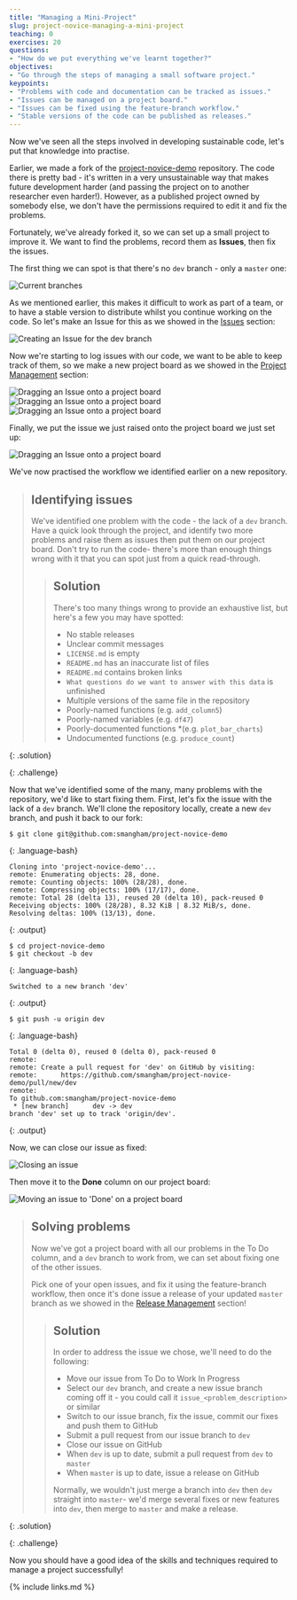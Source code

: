 ```yaml
---
title: "Managing a Mini-Project"
slug: project-novice-managing-a-mini-project
teaching: 0
exercises: 20
questions:
- "How do we put everything we've learnt together?"
objectives:
- "Go through the steps of managing a small software project."
keypoints:
- "Problems with code and documentation can be tracked as issues."
- "Issues can be managed on a project board."
- "Issues can be fixed using the feature-branch workflow."
- "Stable versions of the code can be published as releases."
---
```


Now we've seen all the steps involved in developing sustainable code, let's put that knowledge into practise.

Earlier, we made a fork of the [project-novice-demo](https://github.com/Southampton-RSG-Training/project-novice-demo) repository. The code there is pretty bad - it's written in a very unsustainable way that makes future development harder (and passing the project on to another researcher even harder!). However, as a published project owned by somebody else, we don't have the permissions required to edit it and fix the problems.

Fortunately, we've already forked it, so we can set up a small project to improve it. We want to find the problems, record them as **Issues**, then fix the issues.

The first thing we can spot is that there's no `dev` branch - only a `master` one:

![Current branches](fig/06-project/branch-list.png)

As we mentioned earlier, this makes it difficult to work as part of a team, or to have a stable version to distribute whilst you continue working on the code. So let's make an Issue for this as we showed in the [Issues](fig/02-issues/index.html) section:

![Creating an Issue for the dev branch](fig/06-project/create-issue.png)

Now we're starting to log issues with our code, we want to be able to keep track of them, so we make a new project board as we showed in the [Project Management](03-boards/index.html) section:

![Dragging an Issue onto a project board](fig/06-project/project-new.png)
![Dragging an Issue onto a project board](fig/06-project/project-next.png)
![Dragging an Issue onto a project board](fig/06-project/project-created.png)

Finally, we put the issue we just raised onto the project board we just set up:

![Dragging an Issue onto a project board](fig/06-project/create-issue-next.png)

We've now practised the workflow we identified earlier on a new repository.

> ## Identifying issues
> We've identified one problem with the code - the lack of a `dev` branch. Have a quick look through the project, and identify two more problems and raise them as issues then put them on our project board. Don't try to run the code- there's more than enough things wrong with it that you can spot just from a quick read-through.
>
> > ## Solution
> >
> > There's too many things wrong to provide an exhaustive list, but here's a few you may have spotted:
> > * No stable releases
> > * Unclear commit messages
> > * `LICENSE.md` is empty
> > * `README.md` has an inaccurate list of files
> > * `README.md` contains broken links
> > * `What questions do we want to answer with this data` is unfinished
> > * Multiple versions of the same file in the repository
> > * Poorly-named functions (e.g. `add_column5`)
> > * Poorly-named variables (e.g. `df47`)
> > * Poorly-documented functions *(e.g. `plot_bar_charts`)
> > * Undocumented functions (e.g. `produce_count`)
> 
{: .solution}

{: .challenge}

Now that we've identified some of the many, many problems with the repository, we'd like to start fixing them. First, let's fix the issue with the lack of a `dev` branch. We'll clone the repository locally, create a new `dev` branch, and push it back to our fork:

~~~
$ git clone git@github.com:smangham/project-novice-demo
~~~
{: .language-bash}
~~~
Cloning into 'project-novice-demo'...
remote: Enumerating objects: 28, done.
remote: Counting objects: 100% (28/28), done.
remote: Compressing objects: 100% (17/17), done.
remote: Total 28 (delta 13), reused 20 (delta 10), pack-reused 0
Receiving objects: 100% (28/28), 8.32 KiB | 8.32 MiB/s, done.
Resolving deltas: 100% (13/13), done.
~~~
{: .output}

~~~
$ cd project-novice-demo
$ git checkout -b dev
~~~
{: .language-bash}
~~~
Switched to a new branch 'dev'
~~~
{: .output}

~~~
$ git push -u origin dev
~~~
{: .language-bash}
~~~
Total 0 (delta 0), reused 0 (delta 0), pack-reused 0
remote:
remote: Create a pull request for 'dev' on GitHub by visiting:
remote:      https://github.com/smangham/project-novice-demo/pull/new/dev
remote:
To github.com:smangham/project-novice-demo
 * [new branch]      dev -> dev
branch 'dev' set up to track 'origin/dev'.
~~~
{: .output}

Now, we can close our issue as fixed:

![Closing an issue](fig/06-project/close-issue.png)

Then move it to the **Done** column on our project board:

![Moving an issue to 'Done' on a project board](fig/06-project/close-issue-project.png)

> ## Solving problems
> 
> Now we've got a project board with all our problems in the To Do column, and a `dev` branch to work from, we can set about fixing one of the other issues.
> 
> Pick one of your open issues, and fix it using the feature-branch workflow, then once it's done issue a release of your updated `master` branch as we showed in the [Release Management](04-release/index.html) section!
>
> > ## Solution
> >
> > In order to address the issue we chose, we'll need to do the following:
> > * Move our issue from To Do to Work In Progress
> > * Select our `dev` branch, and create a new issue branch coming off it - you could call it `issue_<problem_description>` or similar
> > * Switch to our issue branch, fix the issue, commit our fixes and push them to GitHub
> > * Submit a pull request from our issue branch to `dev`
> > * Close our issue on GitHub
> > * When `dev` is up to date, submit a pull request from `dev` to `master`
> > * When `master` is up to date, issue a release on GitHub
> >
> > Normally, we wouldn't just merge a branch into `dev` then `dev` straight into `master`- we'd merge several fixes or new features into `dev`, then merge to `master` and make a release. 
> 
{: .solution}

{: .challenge}

Now you should have a good idea of the skills and techniques required to manage a project successfully!

{% include links.md %}
